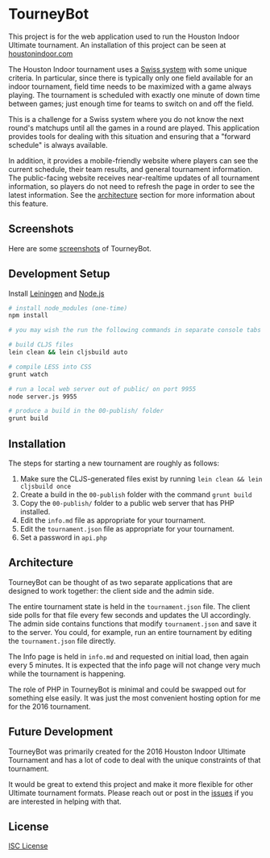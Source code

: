 # TourneyBot

This project is for the web application used to run the Houston Indoor Ultimate
tournament. An installation of this project can be seen at [houstonindoor.com]

The Houston Indoor tournament uses a [Swiss system] with some unique criteria.
In particular, since there is typically only one field available for an indoor
tournament, field time needs to be maximized with a game always playing. The
tournament is scheduled with exactly one minute of down time between games; just
enough time for teams to switch on and off the field.

This is a challenge for a Swiss system where you do not know the next round's
matchups until all the games in a round are played. This application provides
tools for dealing with this situation and ensuring that a "forward schedule" is
always available.

In addition, it provides a mobile-friendly website where players can see the
current schedule, their team results, and general tournament information. The
public-facing website receives near-realtime updates of all tournament
information, so players do not need to refresh the page in order to see the
latest information. See the [architecture] section for more information about
this feature.

## Screenshots

Here are some [screenshots](screenshots/) of TourneyBot.

## Development Setup

Install [Leiningen] and [Node.js]

```sh
# install node_modules (one-time)
npm install

# you may wish the run the following commands in separate console tabs / windows

# build CLJS files
lein clean && lein cljsbuild auto

# compile LESS into CSS
grunt watch

# run a local web server out of public/ on port 9955
node server.js 9955

# produce a build in the 00-publish/ folder
grunt build
```

## Installation

The steps for starting a new tournament are roughly as follows:

1. Make sure the CLJS-generated files exist by running `lein clean && lein cljsbuild once`
1. Create a build in the `00-publish` folder with the command `grunt build`
1. Copy the `00-publish/` folder to a public web server that has PHP installed.
1. Edit the `info.md` file as appropriate for your tournament.
1. Edit the `tournament.json` file as appropriate for your tournament.
1. Set a password in `api.php`

## Architecture

TourneyBot can be thought of as two separate applications that are designed to
work together: the client side and the admin side.

The entire tournament state is held in the `tournament.json` file. The client
side polls for that file every few seconds and updates the UI accordingly. The
admin side contains functions that modify `tournament.json` and save it to the
server. You could, for example, run an entire tournament by editing the
`tournament.json` file directly.

The Info page is held in `info.md` and requested on initial load, then again
every 5 minutes. It is expected that the info page will not change very much
while the tournament is happening.

The role of PHP in TourneyBot is minimal and could be swapped out for something
else easily. It was just the most convenient hosting option for me for the 2016
tournament.

## Future Development

TourneyBot was primarily created for the 2016 Houston Indoor Ultimate Tournament
and has a lot of code to deal with the unique constraints of that tournament.

It would be great to extend this project and make it more flexible for other
Ultimate tournament formats. Please reach out or post in the [issues] if you are
interested in helping with that.

## License

[ISC License]

[houstonindoor.com]:http://houstonindoor.com/2016
[architecture]:#architecture
[Swiss system]:https://en.wikipedia.org/wiki/Swiss-system_tournament
[Leiningen]:http://leiningen.org
[Node.js]:http://nodejs.org
[Issue #10]:https://github.com/oakmac/tourney-bot/issues/10
[issues]:https://github.com/oakmac/tourney-bot/issues
[ISC License]:LICENSE.md
